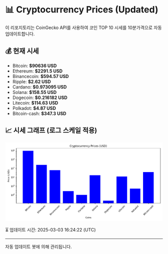 
# 📊 Cryptocurrency Prices (Updated)

이 리포지토리는 CoinGecko API를 사용하여 코인 TOP 10 시세를 10분가격으로 자동 업데이트합니다.

## 💰 현재 시세
- Bitcoin: **$90636 USD**
- Ethereum: **$2291.5 USD**
- Binancecoin: **$594.57 USD**
- Ripple: **$2.62 USD**
- Cardano: **$0.973095 USD**
- Solana: **$158.55 USD**
- Dogecoin: **$0.216182 USD**
- Litecoin: **$114.63 USD**
- Polkadot: **$4.87 USD**
- Bitcoin-cash: **$347.3 USD**

## 📈 시세 그래프 (로그 스케일 적용)
![Crypto Prices](crypto_prices.png)

⏳ 업데이트 시간: 2025-03-03 16:24:22 (UTC)

---
자동 업데이트 봇에 의해 관리됩니다.
